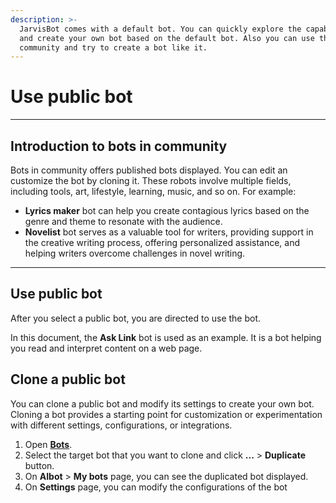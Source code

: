 ```yaml
---
description: >-
  JarvisBot comes with a default bot. You can quickly explore the capabilities
  and create your own bot based on the default bot. Also you can use the bot in
  community and try to create a bot like it.
---
```


# Use public bot

***

## Introduction to bots in community

Bots in community offers published bots displayed. You can edit an customize the bot by cloning it. These robots involve multiple fields, including tools, art, lifestyle, learning, music, and so on. For example:&#x20;

* **Lyrics maker** bot can help you create contagious lyrics based on the genre and theme to resonate with the audience.
* **Novelist** bot serves as a valuable tool for writers, providing support in the creative writing process, offering personalized assistance, and helping writers overcome challenges in novel writing.

***

## Use public bot

After you select a public bot, you are directed to use the bot.&#x20;

In this document, the **Ask Link** bot is used as an example. It is a bot helping you read and interpret content on a web page.

## Clone a public bot

You can clone a public bot and modify its settings to create your own bot. Cloning a bot provides a starting point for customization or experimentation with different settings, configurations, or integrations.

1. Open [**Bots**](https://jarvisbot.emchub.ai/bots).
2. Select the target bot that you want to clone and click **...** > **Duplicate** button.
3. On **AIbot** > **My bots** page, you can see the duplicated bot displayed.
4. On **Settings** page, you can modify the configurations of the bot

